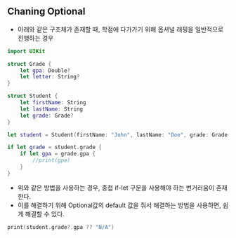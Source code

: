 ## Chaning Optional

- 아래와 같은 구조체가 존재할 때, 학점에 다가가기 위해 옵셔널 래핑을 일반적으로 진행하는 경우 
```swift 
import UIKit

struct Grade {
    let gpa: Double?
    let letter: String?
}

struct Student {
    let firstName: String
    let lastName: String
    let grade: Grade?
}

let student = Student(firstName: "John", lastName: "Doe", grade: Grade(gpa: 3.2, letter: "B"))

if let grade = student.grade {
    if let gpa = grade.gpa {
        //print(gpa)
    }
}
```

- 위와 같은 방법을 사용하는 경우, 중첩 if-let 구문을 사용해야 하는 번거러움이 존재한다.
- 이를 해결하기 위해 Optional값의 default 값을 줘서 해결하는 방법을 사용하면, 쉽게 해결할 수 있다.

```swift 
print(student.grade?.gpa ?? "N/A")
```
